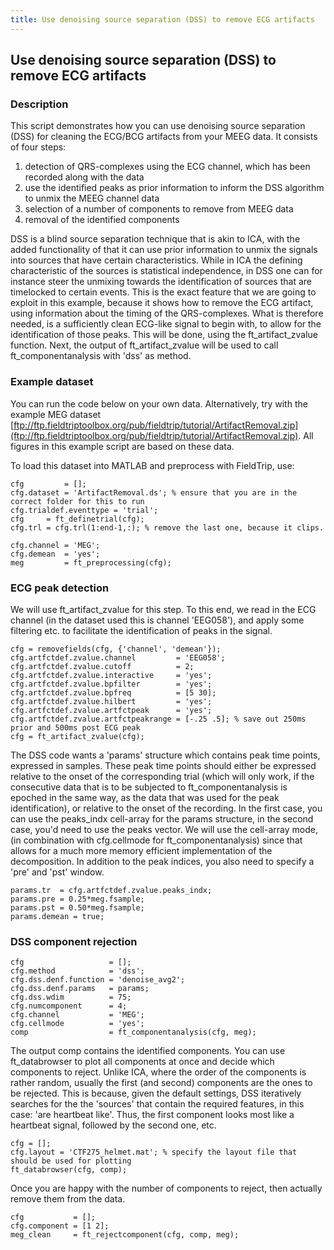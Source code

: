 ```yaml
---
title: Use denoising source separation (DSS) to remove ECG artifacts
---
```


## Use denoising source separation (DSS) to remove ECG artifacts

### Description

This script demonstrates how you can use denoising source separation (DSS) for cleaning the ECG/BCG artifacts from your MEEG data. It consists of four steps:

1.  detection of QRS-complexes using the ECG channel, which has been recorded along with the data
2.  use the identified peaks as prior information to inform the DSS algorithm to unmix the MEEG channel data
2.  selection of a number of components to remove from MEEG data
3.  removal of the identified components

DSS is a blind source separation technique that is akin to ICA, with the added functionality of that it can use prior information to unmix the signals into sources that have certain characteristics. While in ICA the defining characteristic of the sources is statistical independence, in DSS one can for instance steer the unmixing towards the identification of sources that are timelocked to certain events. This is the exact feature that we are going to exploit in this example, because it shows how to remove the ECG artifact, using information about the timing of the QRS-complexes. What is therefore needed, is a sufficiently clean ECG-like signal to begin with, to allow for the identification of those peaks. This will be done, using the ft_artifact_zvalue function. Next, the output of ft_artifact_zvalue will be used to call ft_componentanalysis with 'dss' as method. 

### Example dataset

You can run the code below on your own data. Alternatively, try with the example MEG dataset [ftp://ftp.fieldtriptoolbox.org/pub/fieldtrip/tutorial/ArtifactRemoval.zip](ftp://ftp.fieldtriptoolbox.org/pub/fieldtrip/tutorial/ArtifactRemoval.zip). All figures in this example script are based on these data. 

To load this dataset into MATLAB and preprocess with FieldTrip, use:

    cfg         = [];
    cfg.dataset = 'ArtifactRemoval.ds'; % ensure that you are in the correct folder for this to run
    cfg.trialdef.eventtype = 'trial';
    cfg     = ft_definetrial(cfg);
    cfg.trl = cfg.trl(1:end-1,:); % remove the last one, because it clips.

    cfg.channel = 'MEG';
    cfg.demean  = 'yes';
    meg         = ft_preprocessing(cfg);

### ECG peak detection

We will use ft_artifact_zvalue for this step. To this end, we read in the ECG channel (in the dataset used this is channel 'EEG058'), and apply some filtering etc. to facilitate the identification of peaks in the signal.

    cfg = removefields(cfg, {'channel', 'demean'});
    cfg.artfctdef.zvalue.channel         = 'EEG058';
    cfg.artfctdef.zvalue.cutoff          = 2;
    cfg.artfctdef.zvalue.interactive     = 'yes';
    cfg.artfctdef.zvalue.bpfilter        = 'yes';
    cfg.artfctdef.zvalue.bpfreq          = [5 30];
    cfg.artfctdef.zvalue.hilbert         = 'yes';
    cfg.artfctdef.zvalue.artfctpeak      = 'yes';
    cfg.artfctdef.zvalue.artfctpeakrange = [-.25 .5]; % save out 250ms prior and 500ms post ECG peak
    cfg = ft_artifact_zvalue(cfg);

The DSS code wants a 'params' structure which contains peak time points, expressed in samples. These peak time points should either be expressed relative to the onset of the corresponding trial (which will only work, if the consecutive data that is to be subjected to ft_componentanalysis is epoched in the same way, as the data that was used for the peak identification), or relative to the onset of the recording. In the first case, you can use the peaks_indx cell-array for the params structure, in the second case, you'd need to use the peaks vector. We will use the cell-array mode, (in combination with cfg.cellmode for ft_componentanalysis) since that allows for a much more memory efficient implementation of the decomposition. In addition to the peak indices, you also need to specify a 'pre' and 'pst' window.

    params.tr  = cfg.artfctdef.zvalue.peaks_indx;
    params.pre = 0.25*meg.fsample;
    params.pst = 0.50*meg.fsample;
    params.demean = true;
    
### DSS component rejection

    cfg                   = [];
    cfg.method            = 'dss';
    cfg.dss.denf.function = 'denoise_avg2';
    cfg.dss.denf.params   = params;
    cfg.dss.wdim          = 75;
    cfg.numcomponent      = 4;
    cfg.channel           = 'MEG';
    cfg.cellmode          = 'yes';
    comp                  = ft_componentanalysis(cfg, meg);

The output comp contains the identified components. You can use ft_databrowser to plot all components at once and decide which components to reject. Unlike ICA, where the order of the components is rather random, usually the first (and second) components are the ones to be rejected. This is because, given the default settings, DSS iteratively searches for the the 'sources' that contain the required features, in this case: 'are heartbeat like'. Thus, the first component looks most like a heartbeat signal, followed by the second one, etc.

    cfg = [];
    cfg.layout = 'CTF275_helmet.mat'; % specify the layout file that should be used for plotting
    ft_databrowser(cfg, comp);

Once you are happy with the number of components to reject, then actually remove them from the data.

    cfg           = [];
    cfg.component = [1 2];
    meg_clean     = ft_rejectcomponent(cfg, comp, meg);

